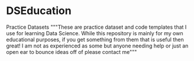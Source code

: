 # DSEducation
Practice Datasets
"""These are practice dataset and code templates that I use for learning Data Science. While this repository is mainly for my own
educational purposes, if you get something from them that is useful then great! I am not as experienced as some but anyone needing help
or just an open ear to bounce ideas off of please contact me"""
